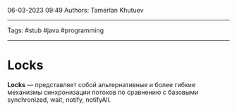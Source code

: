 06-03-2023
09:49
Authors: Tamerlan Khutuev
***
Tags: #stub #java #programming  
***
# Locks
**Locks** — представляет собой альтернативные и более гибкие механизмы синхронизации потоков по сравнению с базовыми synchronized, wait, notify, notifyAll.

